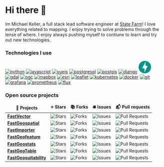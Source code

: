 <h1> Hi there 👋 </h1>

<p>Im Michael Keller, a full stack lead software engineer at <a href="https://www.statefarm.com/">State Farm</a>! I love everything related to mapping. I enjoy trying to solve problems through the lense of where. I enjoy always pushing myself to contiune to learn and try out new technologies.</p>

<h3>Technologies I use</h3>

 <p align="left"> 
  <a href="https://www.python.org/" target="_blank"> <img src="https://www.vectorlogo.zone/logos/python/python-icon.svg" alt="python" width="40" height="40"/></a>
  <a href="https://www.javascript.com/" target="_blank"> <img src="https://external-content.duckduckgo.com/iu/?u=https%3A%2F%2Fwww.vhv.rs%2Fdpng%2Fd%2F313-3133777_javascript-transparent-background-svg-hd-png-download.png&f=1&nofb=1" alt="javascript" width="40" height="40"/></a>
  <a href="https://vuejs.org/" target="_blank"> <img src="https://www.vectorlogo.zone/logos/vuejs/vuejs-icon.svg" alt="vuejs" width="40" height="40"/></a>
  <a href="https://www.postgresql.org/" target="_blank"> <img src="https://www.vectorlogo.zone/logos/postgresql/postgresql-icon.svg" alt="postgresql" width="40" height="40"/></a>
  <a href="https://postgis.net/" target="_blank"> <img src="https://external-content.duckduckgo.com/iu/?u=http%3A%2F%2Fwww.postgis.us%2Fpresentations%2Fimages%2Fpostgis-logo.png&f=1&nofb=1" alt="postgis" width="40" height="40"/></a>
  <a href="https://www.djangoproject.com/" target="_blank"> <img src="https://www.vectorlogo.zone/logos/djangoproject/djangoproject-icon.svg" alt="django" width="40" height="40"/></a>
  <a href="https://fastapi.tiangolo.com/" target="_blank"> <img src="https://raw.githubusercontent.com/devicons/devicon/master/icons/fastapi/fastapi-original.svg" alt="fastapi" width="40" height="40"/></a>
  <a href="https://gdal.org/" target="_blank"> <img src="https://www.vectorlogo.zone/logos/gdal/gdal-icon.svg" alt="gdal" width="40" height="40"/></a>
  <a href="https://www.ogc.org/" target="_blank"> <img src="https://external-content.duckduckgo.com/iu/?u=https%3A%2F%2Fgeospatialmedia.s3.amazonaws.com%2Fwp-content%2Fuploads%2F2019%2F02%2FOGC.jpg&f=1&nofb=1" alt="ogc" width="40" height="40"/></a>
  <a href="https://www.mapbox.com/" target="_blank"> <img src="https://www.vectorlogo.zone/logos/mapbox/mapbox-icon.svg" alt="mapbox" width="40" height="40"/></a>
  <a href="https://www.esri.com/en-us/home" target="_blank"> <img src="https://external-content.duckduckgo.com/iu/?u=https%3A%2F%2F4vector.com%2Fi%2Ffree-vector-esri_084838_esri.png&f=1&nofb=1" alt="esri" width="40" height="40"/></a>
  <a href="https://leafletjs.com/" target="_blank"> <img src="https://external-content.duckduckgo.com/iu/?u=https%3A%2F%2Fcdn.icon-icons.com%2Ficons2%2F2699%2FPNG%2F512%2Fleafletjs_logo_icon_170303.png&f=1&nofb=1" alt="leaflet" width="40" height="40"/></a>
  <a href="https://kubernetes.io/" target="_blank"> <img src="https://external-content.duckduckgo.com/iu/?u=https%3A%2F%2Fcdn2.iconfinder.com%2Fdata%2Ficons%2Fmixd%2F512%2F16_kubernetes-512.png&f=1&nofb=1" alt="kubernetes" width="40" height="40"/></a>
  <a href="https://www.docker.com/" target="_blank"> <img src="https://www.vectorlogo.zone/logos/docker/docker-icon.svg" alt="docker" width="40" height="40"/></a>
  <a href="https://about.gitlab.com/" target="_blank"> <img src="https://external-content.duckduckgo.com/iu/?u=https%3A%2F%2F3.bp.blogspot.com%2F-xhNpNJJyQhk%2FXIe4GY78RQI%2FAAAAAAAAItc%2FouueFUj2Hqo5dntmnKqEaBJR4KQ4Q2K3ACK4BGAYYCw%2Fs1600%2Flogo%252Bgit%252Bicon.png&f=1&nofb=1" alt="git" width="40" height="40"/></a>
  <a href="https://grafana.com/" target="_blank"> <img src="https://external-content.duckduckgo.com/iu/?u=https%3A%2F%2Ftse3.mm.bing.net%2Fth%3Fid%3DOIP.HkdDjILEH_g2oXqJbuOaBAHaHj%26pid%3DApi&f=1" alt="grafana" width="40" height="40"/></a>
  <a href="https://prometheus.io/" target="_blank"> <img src="https://external-content.duckduckgo.com/iu/?u=https%3A%2F%2Fcdn.freebiesupply.com%2Flogos%2Flarge%2F2x%2Fprometheus-logo-png-transparent.png&f=1&nofb=1" alt="prometheus" width="40" height="40"/></a>
  <a href="https://fluxcd.io/" target="_blank"> <img src="https://external-content.duckduckgo.com/iu/?u=https%3A%2F%2Fblog.sldk.de%2Fimg%2Fposts%2Ffluxcd%2Fflux-horizontal-color.png&f=1&nofb=1" alt="flux" width="40" height="40"/></a>
 </p>


<h3>Open source projects</h3>
<table>
  <thead align="center">
    <tr border: none;>
      <td><b>🎁 Projects</b></td>
      <td><b>⭐ Stars</b></td>
      <td><b>📚 Forks</b></td>
      <td><b>🛎 Issues</b></td>
      <td><b>📬 Pull requests</b></td>
    </tr>
  </thead>
  <tbody>
    <tr>
      <td><a href="https://github.com/mkeller3/FastVector"><b>FastVector</b></a></td>
      <td><img alt="Stars" src="https://img.shields.io/github/stars/mkeller3/FastVector?style=flat-square&labelColor=343b41"/></td>
      <td><img alt="Forks" src="https://img.shields.io/github/forks/mkeller3/FastVector?style=flat-square&labelColor=343b41"/></td>
      <td><img alt="Issues" src="https://img.shields.io/github/issues/mkeller3/FastVector?style=flat-square&labelColor=343b41"/></td>
      <td><img alt="Pull Requests" src="https://img.shields.io/github/issues-pr/mkeller3/FastVector?style=flat-square&labelColor=343b41"/></td>
    </tr>
    <tr>
      <td><a href="https://github.com/mkeller3/FastGeospatial"><b>FastGeospatial</b></a></td>
      <td><img alt="Stars" src="https://img.shields.io/github/stars/mkeller3/FastGeospatial?style=flat-square&labelColor=343b41"/></td>
      <td><img alt="Forks" src="https://img.shields.io/github/forks/mkeller3/FastGeospatial?style=flat-square&labelColor=343b41"/></td>
      <td><img alt="Issues" src="https://img.shields.io/github/issues/mkeller3/FastGeospatial?style=flat-square&labelColor=343b41"/></td>
      <td><img alt="Pull Requests" src="https://img.shields.io/github/issues-pr/mkeller3/FastGeospatial?style=flat-square&labelColor=343b41"/></td>
    </tr>
    <tr>
      <td><a href="https://github.com/mkeller3/FastImporter"><b>FastImporter</b></a></td>
      <td><img alt="Stars" src="https://img.shields.io/github/stars/mkeller3/FastImporter?style=flat-square&labelColor=343b41"/></td>
      <td><img alt="Forks" src="https://img.shields.io/github/forks/mkeller3/FastImporter?style=flat-square&labelColor=343b41"/></td>
      <td><img alt="Issues" src="https://img.shields.io/github/issues/mkeller3/FastImporter?style=flat-square&labelColor=343b41"/></td>
      <td><img alt="Pull Requests" src="https://img.shields.io/github/issues-pr/mkeller3/FastImporter?style=flat-square&labelColor=343b41"/></td>
    </tr>
    <tr>
      <td><a href="https://github.com/mkeller3/FastGeofeature"><b>FastGeofeature</b></a></td>
      <td><img alt="Stars" src="https://img.shields.io/github/stars/mkeller3/FastGeofeature?style=flat-square&labelColor=343b41"/></td>
      <td><img alt="Forks" src="https://img.shields.io/github/forks/mkeller3/FastGeofeature?style=flat-square&labelColor=343b41"/></td>
      <td><img alt="Issues" src="https://img.shields.io/github/issues/mkeller3/FastGeofeature?style=flat-square&labelColor=343b41"/></td>
      <td><img alt="Pull Requests" src="https://img.shields.io/github/issues-pr/mkeller3/FastGeofeature?style=flat-square&labelColor=343b41"/></td>
    </tr>
    <tr>
      <td><a href="https://github.com/mkeller3/FastGeostats"><b>FastGeostats</b></a></td>
      <td><img alt="Stars" src="https://img.shields.io/github/stars/mkeller3/FastGeostats?style=flat-square&labelColor=343b41"/></td>
      <td><img alt="Forks" src="https://img.shields.io/github/forks/mkeller3/FastGeostats?style=flat-square&labelColor=343b41"/></td>
      <td><img alt="Issues" src="https://img.shields.io/github/issues/mkeller3/FastGeostats?style=flat-square&labelColor=343b41"/></td>
      <td><img alt="Pull Requests" src="https://img.shields.io/github/issues-pr/mkeller3/FastGeostats?style=flat-square&labelColor=343b41"/></td>
    </tr>
    <tr>
      <td><a href="https://github.com/mkeller3/FastGeoTable"><b>FastGeoTable</b></a></td>
      <td><img alt="Stars" src="https://img.shields.io/github/stars/mkeller3/FastGeoTable?style=flat-square&labelColor=343b41"/></td>
      <td><img alt="Forks" src="https://img.shields.io/github/forks/mkeller3/FastGeoTable?style=flat-square&labelColor=343b41"/></td>
      <td><img alt="Issues" src="https://img.shields.io/github/issues/mkeller3/FastGeoTable?style=flat-square&labelColor=343b41"/></td>
      <td><img alt="Pull Requests" src="https://img.shields.io/github/issues-pr/mkeller3/FastGeoTable?style=flat-square&labelColor=343b41"/></td>
    </tr>
    <tr>
      <td><a href="https://github.com/mkeller3/FastGeosuitability"><b>FastGeosuitability</b></a></td>
      <td><img alt="Stars" src="https://img.shields.io/github/stars/mkeller3/FastGeosuitability?style=flat-square&labelColor=343b41"/></td>
      <td><img alt="Forks" src="https://img.shields.io/github/forks/mkeller3/FastGeosuitability?style=flat-square&labelColor=343b41"/></td>
      <td><img alt="Issues" src="https://img.shields.io/github/issues/mkeller3/FastGeosuitability?style=flat-square&labelColor=343b41"/></td>
      <td><img alt="Pull Requests" src="https://img.shields.io/github/issues-pr/mkeller3/FastGeosuitability?style=flat-square&labelColor=343b41"/></td>
    </tr>
  </tbody>
</table>


<!--
**mkeller3/mkeller3** is a ✨ _special_ ✨ repository because its `README.md` (this file) appears on your GitHub profile.

Here are some ideas to get you started:

- 🔭 I’m currently working on ...
- 🌱 I’m currently learning ...
- 👯 I’m looking to collaborate on ...
- 🤔 I’m looking for help with ...
- 💬 Ask me about ...
- 📫 How to reach me: ...
- 😄 Pronouns: ...
- ⚡ Fun fact: ...
-->
